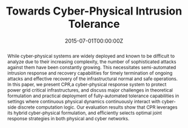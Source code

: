 ---
title: "Towards Cyber-Physical Intrusion Tolerance"
authors:
- Shamina Hossain
- admin
- Kate Davis
- Saman Zonouz

date: "2015-07-01T00:00:00Z"
doi: ""

# Schedule page publish date (NOT publication's date).
publishDate: "2015-01-01T00:00:00Z"

# Publication type.
# Legend: 0 = Uncategorized; 1 = Conference paper; 2 = Journal article;
# 3 = Preprint / Working Paper; 4 = Report; 5 = Book; 6 = Book section;
# 7 = Thesis; 8 = Patent
publication_types: ["1"]

# Publication name and optional abbreviated publication name.
publication: In *2015 IEEE International Conference on Smart Grid Communications (SmartGridComm)*
publication_short: In *SmartGridComm*

abstract: While cyber-physical systems are widely deployed and known to be difficult to analyze due to their increasing complexity, the number of sophisticated attacks against them have been constantly growing. This necessitates semi-automated intrusion response and recovery capabilities for timely termination of ongoing attacks and effective recovery of the infrastructural normal and safe operations. In this paper, we present CPR,a cyber-physical response system to protect power grid critical infrastructures, and discuss major challenges in theoretical formulation and practical deployment of fully-automated tolerance capabilities in settings where continuous physical dynamics continuously interact with cyber-side discrete computation logic. Our evaluation results show that CPR leverages its hybrid cyber-physical formulation, and efficiently selects optimal joint response strategies in both physical and cyber networks.

tags: []

# Display this page in the Featured widget?
featured: false

# Custom links (uncomment lines below)
# links:
# - name: Custom Link
#   url: http://example.org

url_pdf: ''
url_code: ''
url_dataset: ''
url_poster: ''
url_project: ''
url_slides: ''
url_source: ''
url_video: ''

# Associated Projects (optional).
#   Associate this publication with one or more of your projects.
#   Simply enter your project's folder or file name without extension.
#   E.g. `internal-project` references `content/project/internal-project/index.md`.
#   Otherwise, set `projects: []`.
projects:
- Cyber-Physical Security


---